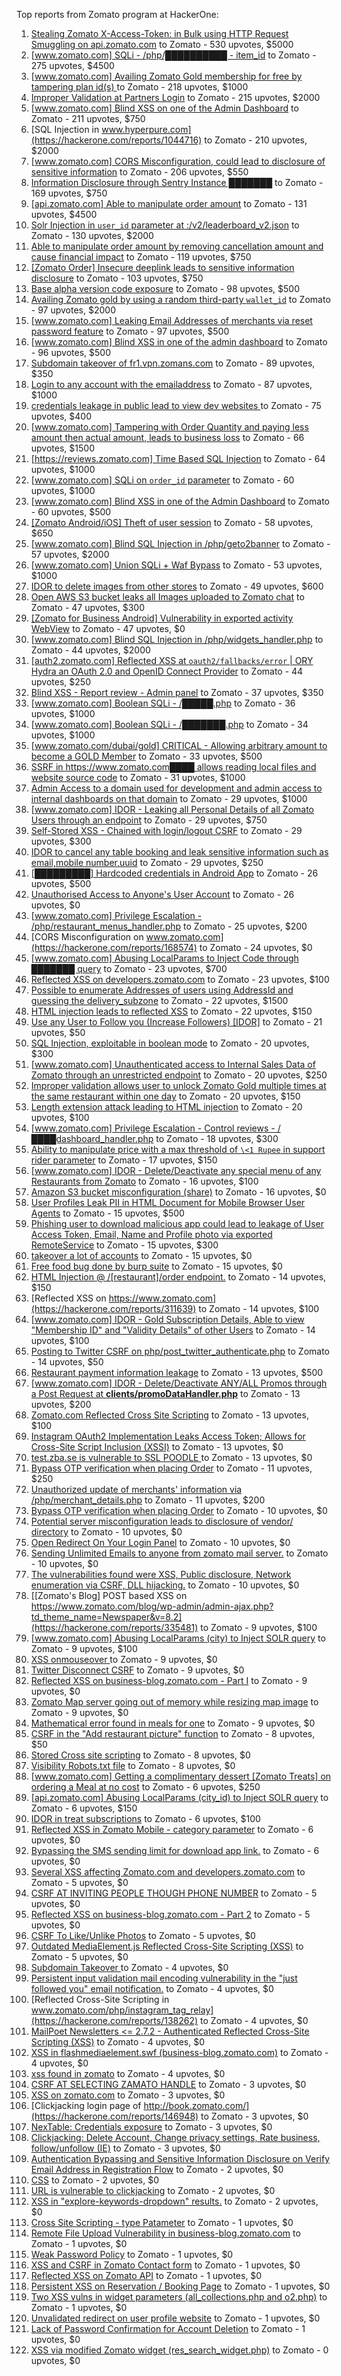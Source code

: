 Top reports from Zomato program at HackerOne:

1. [Stealing Zomato X-Access-Token: in Bulk using HTTP Request Smuggling on api.zomato.com](https://hackerone.com/reports/771666) to Zomato - 530 upvotes, $5000
2. [[www.zomato.com] SQLi - /php/██████████ - item_id](https://hackerone.com/reports/403616) to Zomato - 275 upvotes, $4500
3. [[www.zomato.com] Availing Zomato Gold membership for free by tampering plan id(s) ](https://hackerone.com/reports/511044) to Zomato - 218 upvotes, $1000
4. [Improper Validation at Partners Login](https://hackerone.com/reports/990048) to Zomato - 215 upvotes, $2000
5. [[www.zomato.com] Blind XSS on one of the Admin Dashboard](https://hackerone.com/reports/724889) to Zomato - 211 upvotes, $750
6. [SQL Injection in www.hyperpure.com](https://hackerone.com/reports/1044716) to Zomato - 210 upvotes, $2000
7. [[www.zomato.com] CORS Misconfiguration, could lead to disclosure of sensitive information](https://hackerone.com/reports/426165) to Zomato - 206 upvotes, $550
8. [Information Disclosure through Sentry Instance ███████](https://hackerone.com/reports/697512) to Zomato - 169 upvotes, $750
9. [[api.zomato.com] Able to manipulate order amount](https://hackerone.com/reports/512968) to Zomato - 131 upvotes, $4500
10. [Solr Injection in `user_id` parameter at :/v2/leaderboard_v2.json](https://hackerone.com/reports/952501) to Zomato - 130 upvotes, $2000
11. [Able to manipulate order amount by removing cancellation amount and cause financial impact](https://hackerone.com/reports/614523) to Zomato - 119 upvotes, $750
12. [[Zomato Order] Insecure deeplink leads to sensitive information disclosure](https://hackerone.com/reports/532225) to Zomato - 103 upvotes, $750
13. [Base alpha version code exposure](https://hackerone.com/reports/167859) to Zomato - 98 upvotes, $500
14. [Availing Zomato gold by using a random third-party `wallet_id`](https://hackerone.com/reports/938021) to Zomato - 97 upvotes, $2000
15. [[www.zomato.com] Leaking Email Addresses of merchants via reset password feature](https://hackerone.com/reports/293490) to Zomato - 97 upvotes, $500
16. [[www.zomato.com] Blind XSS in one of the admin dashboard](https://hackerone.com/reports/461272) to Zomato - 96 upvotes, $500
17. [Subdomain takeover of fr1.vpn.zomans.com](https://hackerone.com/reports/1182864) to Zomato - 89 upvotes, $350
18. [Login to any account with the emailaddress](https://hackerone.com/reports/245408) to Zomato - 87 upvotes, $1000
19. [ credentials leakage in public lead to view dev websites ](https://hackerone.com/reports/511440) to Zomato - 75 upvotes, $400
20. [[www.zomato.com] Tampering with Order Quantity and paying less amount then actual amount, leads to business loss](https://hackerone.com/reports/403783) to Zomato - 66 upvotes, $1500
21. [[https://reviews.zomato.com] Time Based SQL Injection](https://hackerone.com/reports/300176) to Zomato - 64 upvotes, $1000
22. [[www.zomato.com] SQLi on `order_id` parameter](https://hackerone.com/reports/358669) to Zomato - 60 upvotes, $1000
23. [[www.zomato.com] Blind XSS in one of the Admin Dashboard](https://hackerone.com/reports/419731) to Zomato - 60 upvotes, $500
24. [[Zomato Android/iOS] Theft of user session](https://hackerone.com/reports/328486) to Zomato - 58 upvotes, $650
25. [[www.zomato.com] Blind SQL Injection in /php/geto2banner](https://hackerone.com/reports/838855) to Zomato - 57 upvotes, $2000
26. [[www.zomato.com] Union SQLi + Waf Bypass](https://hackerone.com/reports/258582) to Zomato - 53 upvotes, $1000
27. [IDOR to delete images from other stores](https://hackerone.com/reports/404797) to Zomato - 49 upvotes, $600
28. [Open AWS S3 bucket leaks all Images uploaded to Zomato chat](https://hackerone.com/reports/507097) to Zomato - 47 upvotes, $300
29. [[Zomato for Business Android] Vulnerability in exported activity WebView](https://hackerone.com/reports/537670) to Zomato - 47 upvotes, $0
30. [[www.zomato.com] Blind SQL Injection in /php/widgets_handler.php](https://hackerone.com/reports/836079) to Zomato - 44 upvotes, $2000
31. [[auth2.zomato.com] Reflected XSS at `oauth2/fallbacks/error` | ORY Hydra an OAuth 2.0 and OpenID Connect Provider](https://hackerone.com/reports/456333) to Zomato - 44 upvotes, $250
32. [Blind XSS - Report review - Admin panel](https://hackerone.com/reports/314126) to Zomato - 37 upvotes, $350
33. [[www.zomato.com] Boolean SQLi - /█████.php](https://hackerone.com/reports/297534) to Zomato - 36 upvotes, $1000
34. [[www.zomato.com] Boolean SQLi - /███████.php](https://hackerone.com/reports/301257) to Zomato - 34 upvotes, $1000
35. [[www.zomato.com/dubai/gold] CRITICAL - Allowing arbitrary amount to become a GOLD Member](https://hackerone.com/reports/254211) to Zomato - 33 upvotes, $500
36. [SSRF in https://www.zomato.com████ allows reading local files and website source code](https://hackerone.com/reports/271224) to Zomato - 31 upvotes, $1000
37. [Admin Access to a domain used for development and admin access to internal dashboards on that domain](https://hackerone.com/reports/271407) to Zomato - 29 upvotes, $1000
38. [[www.zomato.com] IDOR - Leaking all Personal Details of all Zomato Users through an endpoint](https://hackerone.com/reports/269937) to Zomato - 29 upvotes, $750
39. [Self-Stored XSS - Chained with login/logout CSRF](https://hackerone.com/reports/632017) to Zomato - 29 upvotes, $300
40. [IDOR to cancel any table booking and leak sensitive information such as email,mobile number,uuid](https://hackerone.com/reports/265258) to Zomato - 29 upvotes, $250
41. [[█████████] Hardcoded credentials in Android App](https://hackerone.com/reports/246995) to Zomato - 26 upvotes, $500
42. [Unauthorised Access to Anyone's User Account](https://hackerone.com/reports/202921) to Zomato - 26 upvotes, $0
43. [[www.zomato.com] Privilege Escalation - /php/restaurant_menus_handler.php](https://hackerone.com/reports/300454) to Zomato - 25 upvotes, $200
44. [CORS Misconfiguration on www.zomato.com](https://hackerone.com/reports/168574) to Zomato - 24 upvotes, $0
45. [[www.zomato.com] Abusing LocalParams to Inject Code through ███████ query](https://hackerone.com/reports/341600) to Zomato - 23 upvotes, $700
46. [Reflected XSS on developers.zomato.com](https://hackerone.com/reports/418823) to Zomato - 23 upvotes, $100
47. [Possible to enumerate Addresses of users using AddressId and guessing the delivery_subzone](https://hackerone.com/reports/514897) to Zomato - 22 upvotes, $1500
48. [HTML injection leads to reflected XSS](https://hackerone.com/reports/743345) to Zomato - 22 upvotes, $150
49. [Use any User to Follow you (Increase Followers) [IDOR]](https://hackerone.com/reports/245969) to Zomato - 21 upvotes, $50
50. [SQL Injection, exploitable in boolean mode](https://hackerone.com/reports/246412) to Zomato - 20 upvotes, $300
51. [[www.zomato.com] Unauthenticated access to Internal Sales Data of Zomato through an unrestricted endpoint](https://hackerone.com/reports/263535) to Zomato - 20 upvotes, $250
52. [Improper validation allows user to unlock Zomato Gold multiple times at the same restaurant within one day](https://hackerone.com/reports/486629) to Zomato - 20 upvotes, $150
53. [Length extension attack leading to HTML injection](https://hackerone.com/reports/251572) to Zomato - 20 upvotes, $100
54. [[www.zomato.com] Privilege Escalation - Control reviews - /████dashboard_handler.php](https://hackerone.com/reports/300099) to Zomato - 18 upvotes, $300
55. [Ability to manipulate price with a max threshold of `\<1 Rupee` in support rider parameter](https://hackerone.com/reports/927661) to Zomato - 17 upvotes, $150
56. [[www.zomato.com] IDOR - Delete/Deactivate any special menu of any Restaurants from Zomato](https://hackerone.com/reports/264919) to Zomato - 16 upvotes, $100
57. [Amazon S3 bucket misconfiguration (share)](https://hackerone.com/reports/229690) to Zomato - 16 upvotes, $0
58. [User Profiles Leak PII in HTML Document for Mobile Browser User Agents](https://hackerone.com/reports/288596) to Zomato - 15 upvotes, $500
59. [Phishing user to download malicious app could lead to leakage of User Access Token, Email, Name and Profile photo via exported RemoteService](https://hackerone.com/reports/384257) to Zomato - 15 upvotes, $300
60. [takeover a lot of accounts](https://hackerone.com/reports/180388) to Zomato - 15 upvotes, $0
61. [Free food bug done by burp suite](https://hackerone.com/reports/762883) to Zomato - 15 upvotes, $0
62. [HTML Injection @ /[restaurant]/order endpoint.](https://hackerone.com/reports/738810) to Zomato - 14 upvotes, $150
63. [Reflected XSS on https://www.zomato.com](https://hackerone.com/reports/311639) to Zomato - 14 upvotes, $100
64. [[www.zomato.com] IDOR - Gold Subscription Details, Able to view "Membership ID" and "Validity Details" of other Users](https://hackerone.com/reports/344145) to Zomato - 14 upvotes, $100
65. [Posting to Twitter CSRF on php/post_twitter_authenticate.php](https://hackerone.com/reports/249234) to Zomato - 14 upvotes, $50
66. [Restaurant payment information leakage](https://hackerone.com/reports/252043) to Zomato - 13 upvotes, $500
67. [[www.zomato.com] IDOR - Delete/Deactivate ANY/ALL Promos through a Post Request at **clients/promoDataHandler.php**](https://hackerone.com/reports/264754) to Zomato - 13 upvotes, $200
68. [Zomato.com Reflected Cross Site Scripting](https://hackerone.com/reports/303522) to Zomato - 13 upvotes, $100
69. [Instagram OAuth2 Implementation Leaks Access Token; Allows for Cross-Site Script Inclusion (XSSI)](https://hackerone.com/reports/138270) to Zomato - 13 upvotes, $0
70. [test.zba.se is vulnerable to SSL POODLE  ](https://hackerone.com/reports/201520) to Zomato - 13 upvotes, $0
71. [Bypass OTP verification when placing Order](https://hackerone.com/reports/247158) to Zomato - 11 upvotes, $250
72. [Unauthorized update of merchants' information via /php/merchant_details.php](https://hackerone.com/reports/255651) to Zomato - 11 upvotes, $200
73. [Bypass OTP verification when placing Order](https://hackerone.com/reports/142221) to Zomato - 10 upvotes, $0
74. [Potential server misconfiguration leads to disclosure of vendor/ directory](https://hackerone.com/reports/271391) to Zomato - 10 upvotes, $0
75. [Open Redirect On Your Login Panel](https://hackerone.com/reports/473064) to Zomato - 10 upvotes, $0
76. [Sending Unlimited Emails to anyone from zomato mail server.](https://hackerone.com/reports/518928) to Zomato - 10 upvotes, $0
77. [ The vulnerabilities found were XSS, Public disclosure, Network enumeration via CSRF, DLL hijacking.](https://hackerone.com/reports/927413) to Zomato - 10 upvotes, $0
78. [[Zomato's Blog] POST based XSS on https://www.zomato.com/blog/wp-admin/admin-ajax.php?td_theme_name=Newspaper&v=8.2](https://hackerone.com/reports/335481) to Zomato - 9 upvotes, $100
79. [[www.zomato.com] Abusing LocalParams (city) to Inject SOLR query](https://hackerone.com/reports/844428) to Zomato - 9 upvotes, $100
80. [XSS onmouseover ](https://hackerone.com/reports/139981) to Zomato - 9 upvotes, $0
81. [Twitter Disconnect CSRF](https://hackerone.com/reports/114127) to Zomato - 9 upvotes, $0
82. [Reflected XSS on business-blog.zomato.com - Part I](https://hackerone.com/reports/137905) to Zomato - 9 upvotes, $0
83. [Zomato Map server going out of memory while resizing map image](https://hackerone.com/reports/751904) to Zomato - 9 upvotes, $0
84. [Mathematical error  found in meals for one](https://hackerone.com/reports/819333) to Zomato - 9 upvotes, $0
85. [CSRF in the "Add restaurant picture" function](https://hackerone.com/reports/169699) to Zomato - 8 upvotes, $50
86. [Stored Cross site scripting](https://hackerone.com/reports/145246) to Zomato - 8 upvotes, $0
87. [Visibility  Robots.txt file](https://hackerone.com/reports/156182) to Zomato - 8 upvotes, $0
88. [[www.zomato.com] Getting a complimentary dessert [Zomato Treats] on ordering a Meal at no cost](https://hackerone.com/reports/321938) to Zomato - 6 upvotes, $250
89. [[api.zomato.com] Abusing LocalParams (city_id) to Inject SOLR query](https://hackerone.com/reports/953203) to Zomato - 6 upvotes, $150
90. [IDOR in treat subscriptions](https://hackerone.com/reports/313050) to Zomato - 6 upvotes, $100
91. [Reflected XSS in Zomato Mobile - category parameter](https://hackerone.com/reports/230119) to Zomato - 6 upvotes, $0
92. [Bypassing the SMS sending limit for download app link.](https://hackerone.com/reports/517711) to Zomato - 6 upvotes, $0
93. [Several XSS affecting Zomato.com and developers.zomato.com](https://hackerone.com/reports/114631) to Zomato - 5 upvotes, $0
94. [CSRF AT INVITING PEOPLE THOUGH PHONE NUMBER](https://hackerone.com/reports/113865) to Zomato - 5 upvotes, $0
95. [Reflected XSS on business-blog.zomato.com - Part 2](https://hackerone.com/reports/137906) to Zomato - 5 upvotes, $0
96. [CSRF To Like/Unlike Photos](https://hackerone.com/reports/230837) to Zomato - 5 upvotes, $0
97. [Outdated MediaElement.js Reflected Cross-Site Scripting (XSS)](https://hackerone.com/reports/155228) to Zomato - 5 upvotes, $0
98. [Subdomain Takeover ](https://hackerone.com/reports/113869) to Zomato - 4 upvotes, $0
99. [Persistent input validation mail encoding vulnerability  in the "just followed you" email notification.](https://hackerone.com/reports/114879) to Zomato - 4 upvotes, $0
100. [Reflected Cross-Site Scripting in www.zomato.com/php/instagram_tag_relay](https://hackerone.com/reports/138262) to Zomato - 4 upvotes, $0
101. [MailPoet Newsletters \<= 2.7.2 - Authenticated Reflected Cross-Site Scripting (XSS)](https://hackerone.com/reports/200355) to Zomato - 4 upvotes, $0
102. [XSS in flashmediaelement.swf (business-blog.zomato.com)](https://hackerone.com/reports/200351) to Zomato - 4 upvotes, $0
103. [xss found in zomato](https://hackerone.com/reports/240989) to Zomato - 4 upvotes, $0
104. [CSRF AT SELECTING ZAMATO HANDLE](https://hackerone.com/reports/113857) to Zomato - 3 upvotes, $0
105. [XSS on zomato.com](https://hackerone.com/reports/143294) to Zomato - 3 upvotes, $0
106. [Clickjacking login page of http://book.zomato.com/](https://hackerone.com/reports/146948) to Zomato - 3 upvotes, $0
107. [NexTable: Credentials exposure](https://hackerone.com/reports/120941) to Zomato - 3 upvotes, $0
108. [Clickjacking: Delete Account, Change privacy settings, Rate business, follow/unfollow (IE)](https://hackerone.com/reports/338569) to Zomato - 3 upvotes, $0
109. [Authentication Bypassing and Sensitive Information Disclosure on Verify Email Address in Registration Flow](https://hackerone.com/reports/124151) to Zomato - 2 upvotes, $0
110. [CSS](https://hackerone.com/reports/145686) to Zomato - 2 upvotes, $0
111. [URL is vulnerable to clickjacking](https://hackerone.com/reports/337219) to Zomato - 2 upvotes, $0
112. [XSS in "explore-keywords-dropdown" results.](https://hackerone.com/reports/347567) to Zomato - 2 upvotes, $0
113. [Cross Site Scripting - type Patameter](https://hackerone.com/reports/114151) to Zomato - 1 upvotes, $0
114. [Remote File Upload Vulnerability in business-blog.zomato.com](https://hackerone.com/reports/114389) to Zomato - 1 upvotes, $0
115. [Weak Password Policy](https://hackerone.com/reports/115036) to Zomato - 1 upvotes, $0
116. [XSS and CSRF in Zomato Contact form](https://hackerone.com/reports/115248) to Zomato - 1 upvotes, $0
117. [Reflected XSS on Zomato API](https://hackerone.com/reports/125762) to Zomato - 1 upvotes, $0
118. [Persistent XSS on Reservation / Booking Page](https://hackerone.com/reports/123005) to Zomato - 1 upvotes, $0
119. [Two XSS vulns in widget parameters (all_collections.php and o2.php)](https://hackerone.com/reports/115560) to Zomato - 1 upvotes, $0
120. [Unvalidated redirect on user profile website](https://hackerone.com/reports/143265) to Zomato - 1 upvotes, $0
121. [Lack of Password Confirmation  for Account Deletion](https://hackerone.com/reports/950471) to Zomato - 1 upvotes, $0
122. [XSS via modified Zomato widget (res_search_widget.php)](https://hackerone.com/reports/115402) to Zomato - 0 upvotes, $0
